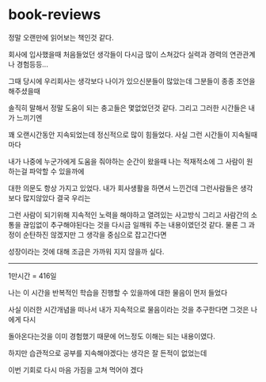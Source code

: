 # book-reviews



정말 오랜만에 읽어보는 책인것 같다. 

 

회사에 입사했을때 처음들었던 생각들이 다시금 많이 스쳐갔다 실력과 경력의 연관관계나 경험등등...

그때 당시에 우리회사는 생각보다 나이가 있으신분들이 많았는데 그분들이 종종 조언을 해주셨을때

솔직히 말해서 정말 도움이 되는 충고들은 몇없었던것 같다. 그리고 그러한 시간들은 내가 느끼기엔 

꽤 오랜시간동안 지속되었는데 정신적으로 많이 힘들었다. 사실 그런 시간들이 지속될때마다 

내가 나중에 누군가에게 도움을 줘야하는 순간이 왔을때 나는 적재적소에 그 사람이 원하는걸 파악할 수 있을까에 

대한 의문도 항상 가지고 있었다. 내가 회사생활을 하면서 느낀건데 그런사람들은 생각보다 많지않았다 결국 우리는

그런 사람이 되기위해 지속적인 노력을 해야하고 열려있는 사고방식 그리고 사람간의 소통을 끊임없이 추구해야된다는 것을 다시금 일깨워 주는 내용이였던것 같다. 물론 그 과정이 순탄하진 않겠지만 그 생각을 중심으로 잡고간다면 

성장이라는 것에 대해 조금은 가까워 지지 않을까 싶다.  

***

1만시간 = 416일 

나는 이 시간을 반복적인 학습을 진행할 수 있을까에 대한 물음이 먼저 들었다

사실 이러한 시간개념을 떠나서 내가 지속적으로 물음이라는 것을 추구한다면 그것은 나에게 다시 

돌아온다는것을 이미 경험했기 때문에 어느정도 이해는 되는 내용이였다. 

하지만 습관적으로 공부를 지속해야겠다는 생각은 잘 든적이 없었는데 

이번 기회로 다시 마음 가짐을 고쳐 먹어야 겠다

